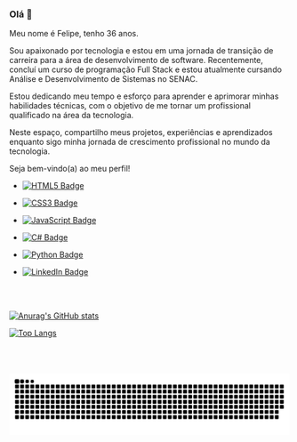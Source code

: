 ### Olá   👋

 Meu nome é Felipe, tenho 36 anos.

Sou apaixonado por tecnologia e estou em uma jornada de transição de carreira para a área de desenvolvimento de software. Recentemente, concluí um curso de programação Full Stack e estou atualmente cursando Análise e Desenvolvimento de Sistemas no SENAC.

Estou dedicando meu tempo e esforço para aprender e aprimorar minhas habilidades técnicas, com o objetivo de me tornar um profissional qualificado na área da tecnologia.

Neste espaço, compartilho meus projetos, experiências e aprendizados enquanto sigo minha jornada de crescimento profissional no mundo da tecnologia.

Seja bem-vindo(a) ao meu perfil!


- <a href="https://developer.mozilla.org/pt-BR/docs/Web/HTML" target="_blank">
    <img src="https://img.shields.io/badge/HTML5-E34F26?style=for-the-badge&logo=html5&logoColor=white" alt="HTML5 Badge">
</a>

 
- <a href="https://developer.mozilla.org/pt-BR/docs/Web/CSS" target="_blank">
    <img src="https://img.shields.io/badge/CSS3-1572B6?style=for-the-badge&logo=css3&logoColor=white" alt="CSS3 Badge">
</a>

- <a href="https://developer.mozilla.org/pt-BR/docs/Web/JavaScript" target="_blank">
    <img src="https://img.shields.io/badge/JavaScript-F7DF1E?style=for-the-badge&logo=javascript&logoColor=black" alt="JavaScript Badge">
</a>

- <a href="https://learn.microsoft.com/pt-br/dotnet/csharp/" target="_blank">
    <img src="https://img.shields.io/badge/C%23-239120?style=for-the-badge&logo=c-sharp&logoColor=white" alt="C# Badge">
</a>

- <a href="https://docs.python.org/pt-br/" target="_blank">
    <img src="https://img.shields.io/badge/Python-3776AB?style=for-the-badge&logo=python&logoColor=white" alt="Python Badge"> 
 </a>
  
- <a href="https://www.linkedin.com/in/felipesantanafps/" target="_blank">
    <img src="https://img.shields.io/badge/LinkedIn-0077B5?style=for-the-badge&logo=linkedin&logoColor=white" alt="LinkedIn Badge">
</a>



<br>
<br>




[![Anurag's GitHub stats](https://github-readme-stats.vercel.app/api?username=Felipe3a&theme=highcontrast)](https://github.com/anuraghazra/github-readme-stats)

[![Top Langs](https://github-readme-stats.vercel.app/api/top-langs/?username=Felipe3a&theme=highcontrast  )](https://github.com/anuraghazra/github-readme-stats)

<br>


<br>

<br>





<picture align="center">
  <source media="(prefers-color-scheme: dark)" srcset="https://raw.githubusercontent.com/Felipe3a/Felipe3a/output/github-contribution-grid-snake-dark.svg">
  <source media="(prefers-color-scheme: light)" srcset="https://raw.githubusercontent.com/Felipe3a/Felipe3a/output/github-contribution-grid-snake-dark.svg">
  <img align="center" alt="github contribution grid snake animation" src="https://raw.githubusercontent.com/mari4souza/mari4souza/output/github-contribution-grid-snake.svg">
</picture>
